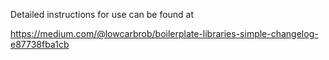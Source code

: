 Detailed instructions for use can be found at

https://medium.com/@lowcarbrob/boilerplate-libraries-simple-changelog-e87738fba1cb
